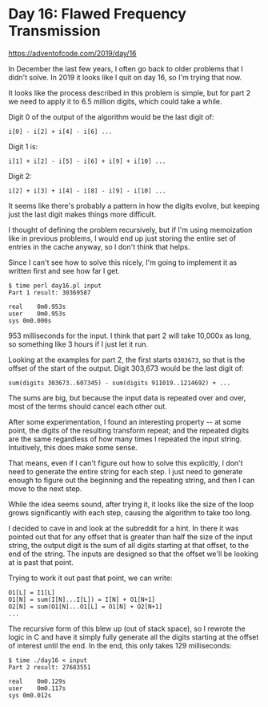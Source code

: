 # Day 16: Flawed Frequency Transmission

<https://adventofcode.com/2019/day/16>

In December the last few years, I often go back to older problems that I
didn't solve. In 2019 it looks like I quit on day 16, so I'm trying that
now.

It looks like the process described in this problem is simple, but for part
2 we need to apply it to 6.5 million digits, which could take a while.

Digit 0 of the output of the algorithm would be the last digit of:

```
i[0] - i[2] + i[4] - i[6] ...
```

Digit 1 is:

```
i[1] + i[2] - i[5] - i[6] + i[9] + i[10] ...
```


Digit 2:

```
i[2] + i[3] + i[4] - i[8] - i[9] - i[10] ...
```

It seems like there's probably a pattern in how the digits evolve, but
keeping just the last digit makes things more difficult.

I thought of defining the problem recursively, but if I'm using memoization
like in previous problems, I would end up just storing the entire set of
entries in the cache anyway, so I don't think that helps.

Since I can't see how to solve this nicely, I'm going to implement it as
written first and see how far I get.

```
$ time perl day16.pl input 
Part 1 result: 30369587

real	0m0.953s
user	0m0.953s
sys	0m0.000s
```

953 milliseconds for the input. I think that part 2 will take 10,000x as
long, so something like 3 hours if I just let it run.

Looking at the examples for part 2, the first starts `0303673`, so that is
the offset of the start of the output. Digit 303,673 would be the last digit
of:

```
sum(digits 303673..607345) - sum(digits 911019..1214692) + ...
```

The sums are big, but because the input data is repeated over and over, most
of the terms should cancel each other out. 

After some experimentation, I found an interesting property -- at some
point, the digits of the resulting transform repeat; and the repeated digits
are the same regardless of how many times I repeated the input string.
Intuitively, this does make some sense.

That means, even if I can't figure out how to solve this explicitly, I don't
need to generate the entire string for each step. I just need to generate
enough to figure out the beginning and the repeating string, and then I can
move to the next step.

While the idea seems sound, after trying it, it looks like the size of the
loop grows significantly with each step, causing the algorithm to take too
long.

I decided to cave in and look at the subreddit for a hint. In there it was
pointed out that for any offset that is greater than half the size of the
input string, the output digit is the sum of all digits starting at that
offset, to the end of the string. The inputs are designed so that the offset
we'll be looking at is past that point.

Trying to work it out past that point, we can write:

```
O1[L] = I1[L]
O1[N] = sum(I[N]...I[L]) = I[N] + O1[N+1]
O2[N] = sum(O1[N]...O1[L] = O1[N] + O2[N+1]
...
```

The recursive form of this blew up (out of stack space), so I rewrote the
logic in C and have it simply fully generate all the digits starting at the
offset of interest until the end. In the end, this only takes 129
milliseconds:

```
$ time ./day16 < input 
Part 2 result: 27683551

real	0m0.129s
user	0m0.117s
sys	0m0.012s
```
